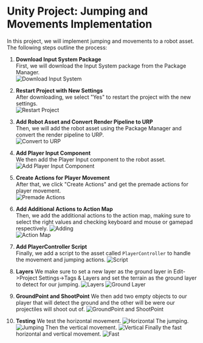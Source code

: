 # Unity Project: Jumping and Movements Implementation

In this project, we will implement jumping and movements to a robot asset. The following steps outline the process:

1. **Download Input System Package**  
   First, we will download the Input System package from the Package Manager.  
   ![Download Input System](images/gif1.gif)

2. **Restart Project with New Settings**  
   After downloading, we select "Yes" to restart the project with the new settings.  
   ![Restart Project](images/screenshot1.png)

3. **Add Robot Asset and Convert Render Pipeline to URP**  
   Then, we will add the robot asset using the Package Manager and convert the render pipeline to URP.  
   ![Convert to URP](images/screenshot2.png)

4. **Add Player Input Component**  
   We then add the Player Input component to the robot asset.  
   ![Add Player Input Component](images/gif2.gif)

5. **Create Actions for Player Movement**  
   After that, we click "Create Actions" and get the premade actions for player movement.  
   ![Premade Actions](images/screenshot3.png)

6. **Add Additional Actions to Action Map**  
   Then, we add the additional actions to the action map, making sure to select the right values and checking keyboard and mouse or gamepad respectively.
   ![Adding](images/gif7.gif)  
   ![Action Map](images/screenshot4.png)

8. **Add PlayerController Script**  
   Finally, we add a script to the asset called `PlayerController` to handle the movement and jumping actions.
    ![Script](images/screenshot6.png)
   
9. **Layers**
   We make sure to set a new layer as the ground layer in Edit->Project Settings->Tags & Layers and set the terrain as the ground layer to detect for our jumping.
    ![Layers](images/screenshot5.png)
    ![Ground Layer](images/screenshot7.png)
   
11. **GroundPoint and ShootPoint**
    We then add two empty objects to our player that will detect the ground and the other will be were our projectiles will shoot out of.
    ![GroundPoint and ShootPoint](images/screenshot8.png)
    
13. **Testing**
We test the horizontal movement.
 ![Horizontal](images/gif3.gif)
The jumping.
![Jumping](images/gif4.gif)
Then the vertical movement.
 ![Vertical](images/gif5.gif)
Finally the fast horizontal and vertical movement.
 ![Fast](images/gif6.gif)

